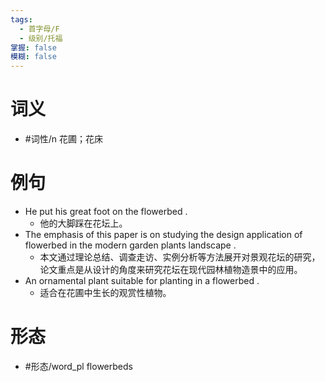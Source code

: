 ```yaml
---
tags:
  - 首字母/F
  - 级别/托福
掌握: false
模糊: false
---
```

# 词义
- #词性/n  花圃；花床
# 例句
- He put his great foot on the flowerbed .
	- 他的大脚踩在花坛上。
- The emphasis of this paper is on studying the design application of flowerbed in the modern garden plants landscape .
	- 本文通过理论总结、调查走访、实例分析等方法展开对景观花坛的研究，论文重点是从设计的角度来研究花坛在现代园林植物造景中的应用。
- An ornamental plant suitable for planting in a flowerbed .
	- 适合在花圃中生长的观赏性植物。
# 形态
- #形态/word_pl flowerbeds
